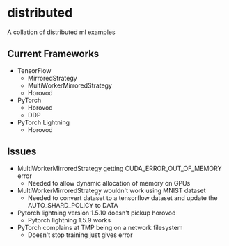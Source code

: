# distributed
A collation of distributed ml examples

## Current Frameworks
- TensorFlow
    - MirroredStrategy
    - MultiWorkerMirroredStrategy
    - Horovod
- PyTorch
    - Horovod
    - DDP
- PyTorch Lightning
    - Horovod

## Issues
- MultiWorkerMirroredStrategy getting CUDA\_ERROR\_OUT\_OF\_MEMORY error
    - Needed to allow dynamic allocation of memory on GPUs
- MultiWorkerMirroredStrategy wouldn't work using MNIST dataset
    - Needed to convert dataset to a tensorflow dataset and update the AUTO\_SHARD\_POLICY to DATA
- Pytorch lightning version 1.5.10 doesn't pickup horovod
    - Pytorch lightning 1.5.9 works
- PyTorch complains at TMP being on a network filesystem
    - Doesn't stop training just gives error
